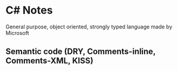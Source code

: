 # C# Notes
 General purpose, object oriented, strongly typed language made by Microsoft


## Semantic code (DRY, Comments-inline, Comments-XML, KISS)





